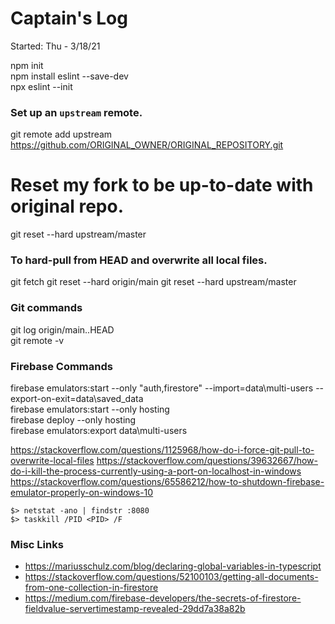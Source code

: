 # Captain's Log
Started: Thu - 3/18/21

npm init \
npm install eslint --save-dev \
npx eslint --init

### Set up an `upstream` remote.
git remote add upstream https://github.com/ORIGINAL_OWNER/ORIGINAL_REPOSITORY.git

# Reset my fork to be up-to-date with original repo.
git reset --hard upstream/master

### To hard-pull from HEAD and overwrite all local files.
git fetch
git reset --hard origin/main
git reset --hard upstream/master

### Git commands
git log origin/main..HEAD \
git remote -v

### Firebase Commands
firebase emulators:start --only "auth,firestore" --import=data\multi-users --export-on-exit=data\saved_data \
firebase emulators:start --only hosting \
firebase deploy --only hosting \
firebase emulators:export data\multi-users

https://stackoverflow.com/questions/1125968/how-do-i-force-git-pull-to-overwrite-local-files
https://stackoverflow.com/questions/39632667/how-do-i-kill-the-process-currently-using-a-port-on-localhost-in-windows
https://stackoverflow.com/questions/65586212/how-to-shutdown-firebase-emulator-properly-on-windows-10
```shell
$> netstat -ano | findstr :8080
$> taskkill /PID <PID> /F
```

### Misc Links
- https://mariusschulz.com/blog/declaring-global-variables-in-typescript
- https://stackoverflow.com/questions/52100103/getting-all-documents-from-one-collection-in-firestore
- https://medium.com/firebase-developers/the-secrets-of-firestore-fieldvalue-servertimestamp-revealed-29dd7a38a82b